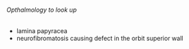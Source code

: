 ###### Opthalmology to look up
- lamina papyracea
- neurofibromatosis causing defect in the orbit superior wall
